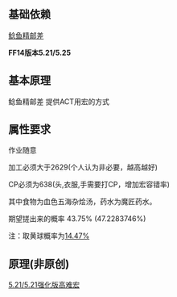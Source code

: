 ## 基础依赖

[鲶鱼精邮差](https://nga.178.com/read.php?tid=19724323)

**FF14版本5.21/5.25**

## 基本原理

鲶鱼精邮差 提供ACT用宏的方式

## 属性要求

作业随意

加工必须大于2629(个人认为非必要，越高越好)

CP必须为638(头,衣服,手需要打CP，增加宏容错率)

其中食物为血色五海杂烩汤，药水为魔匠药水。

期望搓出来的概率 43.75% (47.2283746%)

注：取黄球概率为[14.47%](https://nga.178.com/read.php?tid=20751926)

## 原理(**非原创**)

[5.21/5.21强化版高难宏](https://bbs.nga.cn/read.php?tid=23131686)
